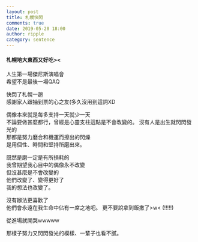 ```yaml
---
layout: post
title: 札幌快閃
comments: true
date: 2019-05-20 18:00
author: ripple
category: sentence
---
```


#### 札幌地大東西又好吃><

人生第一場傑尼斯演唱會<br>
希望不是最後一場QAQ<br>

快閃了札幌一趟<br>
感謝家人跟抽到票的心之友(多久沒用到這詞XD<br>

偶像本來就是每多支持一天就少一天<br>
不論要做甚麼都行，曾經是心靈支柱這點是不會改變的。
沒有人是出生就閃閃發光的<br>
那都是努力磨合和機運而擦出的閃爍<br>
是用個性、時間和堅持所磨出來。<br>

既然是磨一定是有所損耗的<br>
我曾期望我心目中的偶像永不改變<br>
但沒甚麼是不會改變的<br>
他們改變了、變得更好了<br>
我的想法也改變了。<br>

沒有辦法更喜歡了<br>
他們會永遠在我生命中佔有一席之地吧。
更不要說拿到飯撒了>w< (!!!!!)<br>

從進場就開哭wwwww<br>

那樣子努力又閃閃發光的模樣、一輩子也看不膩。<br>
